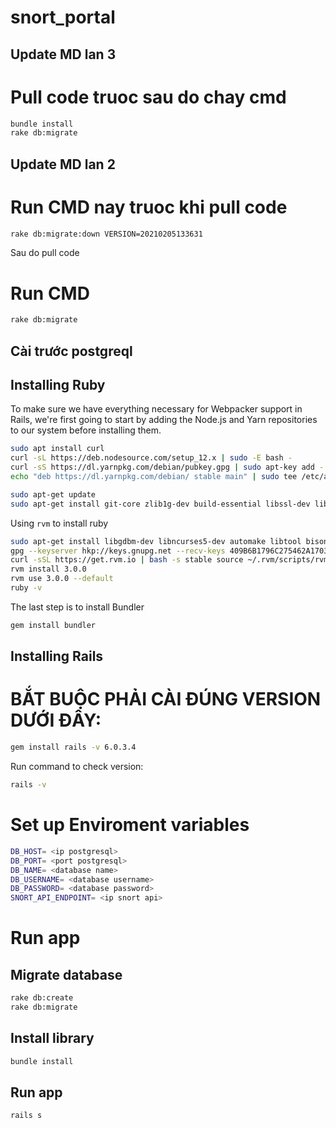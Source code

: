 # snort_portal

## Update MD lan 3
# Pull code truoc sau do chay cmd
```bash
bundle install
rake db:migrate
```


## Update MD lan 2
# Run CMD nay truoc khi pull code
```bash
rake db:migrate:down VERSION=20210205133631
```
Sau do pull code
# Run CMD
```bash
rake db:migrate
```

## Cài trước postgreql

## Installing Ruby

To make sure we have everything necessary for Webpacker support in Rails, we're first going to start by adding the Node.js and Yarn repositories to our system before installing them.

```bash
sudo apt install curl
curl -sL https://deb.nodesource.com/setup_12.x | sudo -E bash -
curl -sS https://dl.yarnpkg.com/debian/pubkey.gpg | sudo apt-key add -
echo "deb https://dl.yarnpkg.com/debian/ stable main" | sudo tee /etc/apt/sources.list.d/yarn.list

sudo apt-get update
sudo apt-get install git-core zlib1g-dev build-essential libssl-dev libreadline-dev libyaml-dev libsqlite3-dev sqlite3 libxml2-dev libxslt1-dev libcurl4-openssl-dev software-properties-common libffi-dev nodejs yarn
```

Using `rvm` to install ruby
```bash
sudo apt-get install libgdbm-dev libncurses5-dev automake libtool bison libffi-dev
gpg --keyserver hkp://keys.gnupg.net --recv-keys 409B6B1796C275462A1703113804BB82D39DC0E3 7D2BAF1CF37B13E2069D6956105BD0E739499BDB
curl -sSL https://get.rvm.io | bash -s stable source ~/.rvm/scripts/rvm
rvm install 3.0.0
rvm use 3.0.0 --default
ruby -v
```

The last step is to install Bundler
```bash
gem install bundler
```

## Installing Rails
# BẮT BUỘC PHẢI CÀI ĐÚNG VERSION DƯỚI ĐÂY:
```bash
gem install rails -v 6.0.3.4
```

Run command to check version:
```bash
rails -v
```


# Set up Enviroment variables
```bash
DB_HOST= <ip postgresql>
DB_PORT= <port postgresql>
DB_NAME= <database name>
DB_USERNAME= <database username>
DB_PASSWORD= <database password>
SNORT_API_ENDPOINT= <ip snort api>
```


# Run app
## Migrate database
```bash
rake db:create
rake db:migrate
```

## Install library
```bash
bundle install
```



## Run app
```bash
rails s
```
